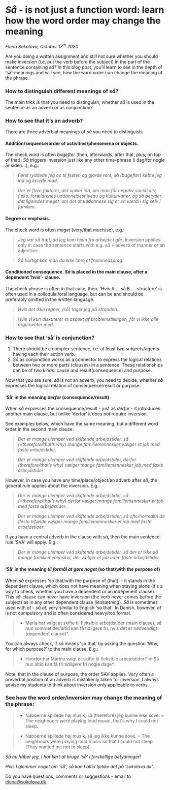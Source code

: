 # *Så* - is not just a function word: learn how the word order may change the meaning

*Elena Sokolova, October 17<sup>th</sup> 2020*

Are you doing a written assignment and still not sure whether you should make inversion (i.e. put the verb before the subject) in the part of the sentence containing *så*? 
In this blog post, you’ll learn to see in the depth of ‘så’-meanings and will see, how the word order can change the meaning of the phrase. 

### How to distinguish different meanings of *så*?
 
The main trick is that you need to distinguish, whether *så* is used in the sentence as an adverb or as conjunction?

### How to see that it’s an adverb? 

There are three adverbial meanings of *så* you need to distinguish. 

#### Addition/sequence/order of activities/phenomena or objects.
The check word is often *bagefter* (then, afterwards, after that, plus, on top of that). 
*Så* triggers inversion just like any other time-phrase (i dag/for nogle år siden...), e.g.: 

> *Først ryddede jeg op til festen og gjorde rent, så (bagefter) købte jeg ind og lavede mad*.

> *Der er flere faktorer, der spiller ind, om man får negativ social arv, f.eks. forældrenes uddannelsesniveau og kulturvaner, og så betyder det ligeledes meget, om det at uddannese sig er en værdi i sig selv i familien*. 


#### Degree or emphasis.
The check word is often *meget* (very/that much/so), e.g.:

> *Jeg var så træt, da jeg kom hjem fra arbejde i går*. 
  Inversion applies only in case the sentence starts with e.g. *så* + adverb of manner or an adjective: 

> *Så hurtigt kan man da ikke lære et fremmedsprog*.  

#### Conditioned consequence. *Så* is placed in the main clause, after a dependent ‘hvis’- clause.
The check phrase is often in that case, then.
'Hvis A..., så B... -structure' is often used in a colloquial/oral language, but can be and should be preferably omitted in the written language. 

> *Hvis det ikke regner, (så) tager jeg på stranden*.

> *Hvis vi kun diskuterer et aspekt af problemstillingen, får vi ikke alle argumenter med*.

### How to see that ‘så’ is conjunction?

1. There should be a complex sentence, i.e. at least two subjects/agents having each their action verb. 
2. *Så* as conjunction works as a connector to express the logical relations between two or more parts (clauses) in a sentence. 
These relationships can be of two kinds: cause and result(consequence) and purpose. 

Now that you are sure, *så* is not an adverb, you need to decide, whether *så* expresses the logical relation of consequence/result or purpose. 

#### ‘Så’ in the meaning *derfor* (consequence/result)

When *så* expresses the consequence/result - just as *derfor* - it introduces another main clause, but unlike ‘derfor’ it does not require inversion. 

See examples below, which have the same meaning, but a different word order in the second main clause:

> *Der er mange ulemper ved skiftende arbejdstider, så (=therefore/that’s why) mange familiemennesker vælger et job med faste arbejdstider*.  

> *Der er mange ulemper ved skiftende arbejdstider, derfor (therefore/that’s why) vælger mange familiemennesker job med faste arbejdstider*.  

However, in case you have any time/place/object/an adverb after *så*, the general rule applies about the inversion. E.g.:

> *Der er mange ulemper ved skiftende arbejdstider, så (=therefore/that’s why) derfor vælger mange familiemennesker et job med faste arbejdstider*.  

> *Der er mange ulemper ved skiftende arbejdstider, så ofte/normalt/i de fleste tilfælde vælger mange familiemennesker et job med faste arbejdstider*.  

If you have a central adverb in the clause with *så*, then the main sentence rule ‘SVA' will apply. E.g.:

> *Der er mange ulemper ved skiftende arbejdstider, så der er ikke så mange familiemennesker, der vælger et job uden faste arbejdstider*. 

#### ‘Så’ in the meaning *til formål at gøre noget* (so that/with the purpose of)

When *så* expresses 'so that/with the purpose of (that)' - it stands in the dependent clause, which does not have meaning when staying alone (it's a way to check, whether you have a dependent or an indepenent clause). This *så*-clause can never have inversion (the verb never comes before the subject) as in any other dependent clause (*ledsætning*). *Så* is sometimes used with *at* - *så at*, very similar to English 'so that'.  In Danish, however, *at* is not compulsory and is often considered heavy/too formal.   

> * Maria har valgt at skifte til fleksible arbejdstider (main clause), så hun sommetider/altid kan få tidligere fri, hvis det er nødvendigt (dependent clause)*.

You can always check, if *så* means 'so that' by asking the question ‘Why, for which purpose?’ to the main clause. E.g.:

> * Hvorfor har Marina valgt at skifte til fleksible arbejdstider? => Så hun altid kan få fri tidligere fri nogle dage*.

Note, that in the clause of purpose, the order SAV applies. Very often a preverbal position of an adverb is mistakenly taken for inversion. I always advise my students to think about inversion only applicable to verbs. 

### See how the word order/inversion may change the meaning of the phrase:

> * Naboerne spillede høj musik, så (therefore) jeg kunne ikke sove. = The neighbours were playing loud music, that's why I could not sleep. 

> * Naboerne spillede høj musik, så jeg ikke kunne sove. = The neighbours were playing loud music so that I could not sleep. (They wanted me not to sleep).

*Så nu håber jeg, I har lært at bruge ‘så’ i forskellige betydninger!*

*Hvis I glemmer noget om ‘så’, så kan I altid tjekke det på ‘sokolova.dk’*. 


Do you have questions, comments or suggestions - email to [elena@sokolova.dk](mailto:elena@sokolova.dk). 

   <script async data-uid="135a810818" src="https://fantastic-artisan-8379.ck.page/135a810818/index.js"></script>





